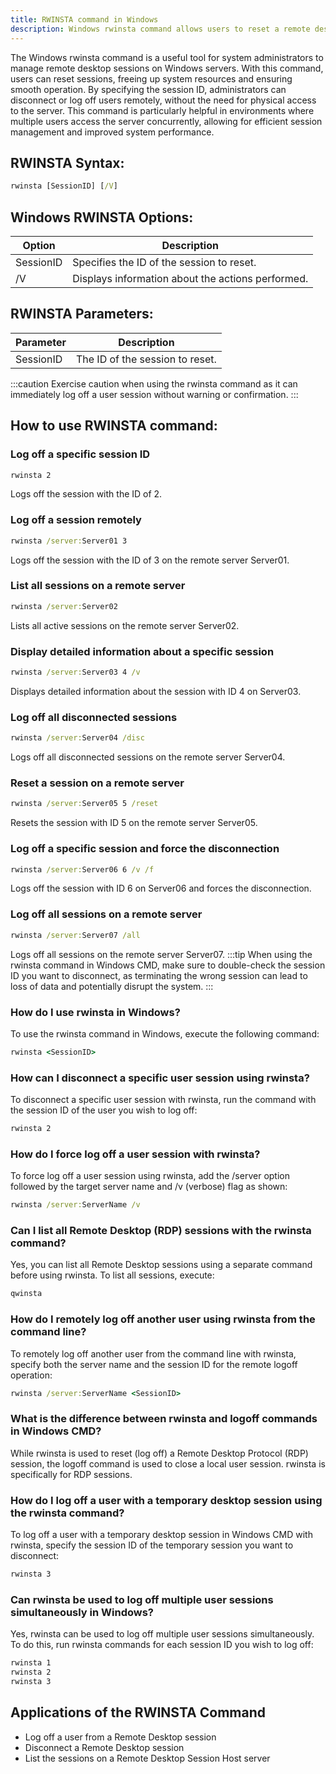 ```yaml
---
title: RWINSTA command in Windows
description: Windows rwinsta command allows users to reset a remote desktop session, providing a quick and efficient way to manage user sessions on a Windows server.
---
```


The Windows rwinsta command is a useful tool for system administrators to manage remote desktop sessions on Windows servers. With this command, users can reset sessions, freeing up system resources and ensuring smooth operation. By specifying the session ID, administrators can disconnect or log off users remotely, without the need for physical access to the server. This command is particularly helpful in environments where multiple users access the server concurrently, allowing for efficient session management and improved system performance.

## RWINSTA Syntax:
```cmd
rwinsta [SessionID] [/V]
```

## Windows RWINSTA Options:
| Option   | Description                                     |
|----------|-------------------------------------------------|
| SessionID| Specifies the ID of the session to reset.       |
| /V       | Displays information about the actions performed.|

## RWINSTA Parameters:
| Parameter | Description                                       |
|-----------|---------------------------------------------------|
| SessionID | The ID of the session to reset.                   |

:::caution
Exercise caution when using the rwinsta command as it can immediately log off a user session without warning or confirmation.
:::
## How to use RWINSTA command:
### Log off a specific session ID
```cmd
rwinsta 2
```
Logs off the session with the ID of 2.
### Log off a session remotely
```cmd
rwinsta /server:Server01 3
```
Logs off the session with the ID of 3 on the remote server Server01.
### List all sessions on a remote server
```cmd
rwinsta /server:Server02
```
Lists all active sessions on the remote server Server02.
### Display detailed information about a specific session
```cmd
rwinsta /server:Server03 4 /v
```
Displays detailed information about the session with ID 4 on Server03.
### Log off all disconnected sessions
```cmd
rwinsta /server:Server04 /disc
```
Logs off all disconnected sessions on the remote server Server04.
### Reset a session on a remote server
```cmd
rwinsta /server:Server05 5 /reset
```
Resets the session with ID 5 on the remote server Server05.
### Log off a specific session and force the disconnection
```cmd
rwinsta /server:Server06 6 /v /f
```
Logs off the session with ID 6 on Server06 and forces the disconnection.
### Log off all sessions on a remote server
```cmd
rwinsta /server:Server07 /all
```
Logs off all sessions on the remote server Server07.
:::tip
When using the rwinsta command in Windows CMD, make sure to double-check the session ID you want to disconnect, as terminating the wrong session can lead to loss of data and potentially disrupt the system.
:::

### How do I use rwinsta in Windows?
To use the rwinsta command in Windows, execute the following command:
```cmd
rwinsta <SessionID>
```

### How can I disconnect a specific user session using rwinsta?
To disconnect a specific user session with rwinsta, run the command with the session ID of the user you wish to log off:
```cmd
rwinsta 2
```

### How do I force log off a user session with rwinsta?
To force log off a user session using rwinsta, add the /server option followed by the target server name and /v (verbose) flag as shown:
```cmd
rwinsta /server:ServerName /v
```

### Can I list all Remote Desktop (RDP) sessions with the rwinsta command?
Yes, you can list all Remote Desktop sessions using a separate command before using rwinsta. To list all sessions, execute:
```cmd
qwinsta
```

### How do I remotely log off another user using rwinsta from the command line?
To remotely log off another user from the command line with rwinsta, specify both the server name and the session ID for the remote logoff operation:
```cmd
rwinsta /server:ServerName <SessionID>
```

### What is the difference between rwinsta and logoff commands in Windows CMD?
While rwinsta is used to reset (log off) a Remote Desktop Protocol (RDP) session, the logoff command is used to close a local user session. rwinsta is specifically for RDP sessions.

### How do I log off a user with a temporary desktop session using the rwinsta command?
To log off a user with a temporary desktop session in Windows CMD with rwinsta, specify the session ID of the temporary session you want to disconnect:
```cmd
rwinsta 3
```

### Can rwinsta be used to log off multiple user sessions simultaneously in Windows?
Yes, rwinsta can be used to log off multiple user sessions simultaneously. To do this, run rwinsta commands for each session ID you wish to log off:
```cmd
rwinsta 1
rwinsta 2
rwinsta 3
```

## Applications of the RWINSTA Command

- Log off a user from a Remote Desktop session
- Disconnect a Remote Desktop session
- List the sessions on a Remote Desktop Session Host server